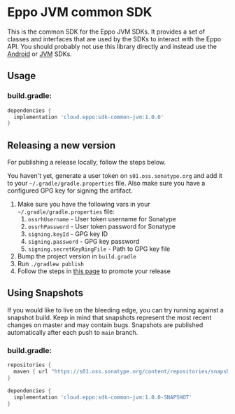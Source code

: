 # Eppo JVM common SDK

This is the common SDK for the Eppo JVM SDKs. It provides a set of classes and interfaces that are used by the SDKs to
interact with the Eppo API. You should probably not use this library directly and instead use the [Android](https://github.com/Eppo-exp/android-sdk)
or [JVM](https://github.com/Eppo-exp/java-server-sdk) SDKs.

## Usage

### build.gradle:

```groovy
dependencies {
  implementation 'cloud.eppo:sdk-common-jvm:1.0.0'
}
```

## Releasing a new version

For publishing a release locally, follow the steps below.

You haven't yet, generate a user token on `s01.oss.sonatype.org` and add it to your `~/.gradle/gradle.properties` file.
Also make sure you have a configured GPG key for signing the artifact.

1. Make sure you have the following vars in your `~/.gradle/gradle.properties` file:
   1. `ossrhUsername` - User token username for Sonatype
   2. `ossrhPassword` - User token password for Sonatype
   3. `signing.keyId` - GPG key ID
   4. `signing.password` - GPG key password
   5. `signing.secretKeyRingFile` - Path to GPG key file
2. Bump the project version in `build.gradle`
3. Run `./gradlew publish`
4. Follow the steps in [this page](https://central.sonatype.org/publish/release/#credentials) to promote your release

## Using Snapshots

If you would like to live on the bleeding edge, you can try running against a snapshot build. Keep in mind that snapshots
represent the most recent changes on master and may contain bugs.
Snapshots are published automatically after each push to `main` branch.

### build.gradle:

```groovy
repositories {
  maven { url "https://s01.oss.sonatype.org/content/repositories/snapshots" }
}

dependencies {
  implementation 'cloud.eppo:sdk-common-jvm:1.0.0-SNAPSHOT'
}
```
